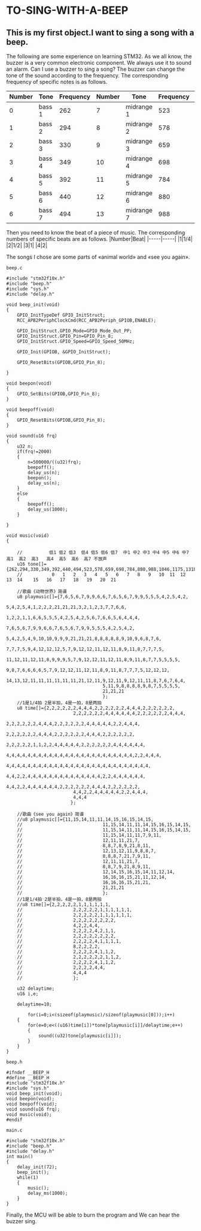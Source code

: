 # TO-SING-WITH-A-BEEP
## This is my first object.I want to sing a song with a beep.
The following are some experience on learning STM32. 
As we all know, the buzzer is a very common electronic component. We always use it to sound an alarm. Can I use a buzzer to sing a song? 
The buzzer can change the tone of the sound according to the frequency.
The corresponding frequency of specific notes is as follows.

|Number|Tone|Frequency|Number|Tone|Frequency|Number|Tone|Frequency
|-----|-----|-----|-----|-----|-----|-----|-----|-----|
|0|bass 1|262|7|midrange 1|523|14|treble 1|1045|
|1|bass 2|294|8|midrange 2|578|15|treble 2|1175|
|2|bass 3|330|9|midrange 3|659|16|treble 3|1318|
|3|bass 4|349|10|midrange 4|698|17|treble 4|1397|
|4|bass 5|392|11|midrange 5|784|18|treble 5|1568|
|5|bass 6|440|12|midrange 6|880|19|treble 6|1760|
|6|bass 7|494|13|midrange 7|988|20|treble 7|1976|

Then you need to know the beat of a piece of music.
The corresponding numbers of specific beats are as follows.
|Number|Beat|
|-----|-----|
|1|1/4|
|2|1/2|
|3|1|
|4|2|

The songs I chose are some parts of &laquo;animal world&raquo; and &laquo;see you again&raquo;.

`beep.c`
```
#include "stm32f10x.h"
#include "beep.h"
#include "sys.h"
#include "delay.h"
 
void beep_init(void)
{
	GPIO_InitTypeDef GPIO_InitStruct;
	RCC_APB2PeriphClockCmd(RCC_APB2Periph_GPIOB,ENABLE);
	
	GPIO_InitStruct.GPIO_Mode=GPIO_Mode_Out_PP;
	GPIO_InitStruct.GPIO_Pin=GPIO_Pin_8;
	GPIO_InitStruct.GPIO_Speed=GPIO_Speed_50MHz;
	
	GPIO_Init(GPIOB, &GPIO_InitStruct);
	
	GPIO_ResetBits(GPIOB,GPIO_Pin_8);
	
}
 
void beepon(void)
{
	GPIO_SetBits(GPIOB,GPIO_Pin_8);
}
 
void beepoff(void)
{
	GPIO_ResetBits(GPIOB,GPIO_Pin_8);
}
 
void sound(u16 frq)
{
	u32 n;
	if(frq!=2000)
	{
		n=500000/((u32)frq);
		beepoff();
		delay_us(n);
		beepon();
		delay_us(n);
	}
	else
	{
		beepoff();
		delay_us(1000);
	}
	
}
 
void music(void)
{
	
	//          低1 低2 低3  低4 低5 低6 低7  中1 中2 中3 中4 中5 中6 中7  高1  高2  高3   高4  高5  高6  高7 不放声
	u16 tone[]={262,294,330,349,392,440,494,523,578,659,698,784,880,988,1046,1175,1318,1397,1568,1760,1976,2000};
	//           0   1   2   3   4   5   6   7   8   9   10  11  12  13  14    15   16   17   18   19   20  21	
		
	//歌曲《动物世界》简谱
	u8 playmusic[]={7,6,5,6,7,9,9,6,6,7,6,5,6,7,9,9,5,5,5,4,2,5,4,2,
									5,4,2,5,4,1,2,2,2,21,21,21,3,2,1,2,3,7,7,6,6,
									1,2,2,1,1,6,6,5,5,5,4,2,5,4,2,5,6,7,6,6,5,6,4,4,4,								
									7,6,5,6,7,9,9,6,6,7,6,5,6,7,9,9,5,5,5,4,2,5,4,2,
									5,4,2,5,4,9,10,10,9,9,9,21,21,21,8,8,8,8,8,9,10,9,6,8,7,6,
									7,7,7,5,9,4,12,12,12,5,7,9,12,12,11,12,11,8,9,11,8,7,7,7,5,
									11,12,11,12,11,8,9,9,9,5,7,9,12,12,11,12,11,8,9,11,8,7,7,5,5,5,5,
									9,8,7,6,6,6,6,5,7,9,12,12,11,12,11,8,9,11,8,7,7,7,5,12,12,12,
									14,13,12,11,11,11,11,11,11,21,12,11,9,12,11,9,12,11,11,8,7,6,7,6,4,
									5,11,9,8,8,8,8,9,8,7,5,5,5,5,
									21,21,21
									};
	//1是1/4拍 2是半拍，4是一拍，8是两拍	
	u8 time[]={2,2,2,2,2,2,4,4,4,2,2,2,2,2,2,4,4,4,2,2,2,2,2,2,
						 2,2,2,2,2,2,4,4,4,4,4,4,2,2,2,2,2,2,4,4,4,
						 2,2,2,2,2,2,4,4,4,2,2,2,2,2,2,4,4,4,4,4,2,2,4,4,4,
						 2,2,2,2,2,2,4,4,4,2,2,2,2,2,2,4,4,4,2,2,2,2,2,2,
						 2,2,2,2,2,1,1,2,2,4,4,4,4,4,2,2,2,2,2,2,4,4,4,4,4,4,
						 4,4,4,4,4,4,4,4,4,4,4,4,4,4,4,4,4,4,4,4,4,4,4,4,2,2,4,4,4,
						 4,4,4,4,4,4,4,4,4,4,4,4,4,4,4,4,4,4,4,4,4,4,4,4,4,4,4,
						 4,4,2,2,4,4,4,4,4,4,4,4,4,4,4,4,4,4,2,2,4,4,4,4,4,4,
						 4,4,2,2,4,4,4,4,4,4,2,2,2,2,2,2,4,4,4,2,2,2,2,2,2,
						 4,4,2,2,4,4,4,4,4,2,2,4,4,4,						 
						 4,4,4
						};
 
	//歌曲《see you again》简谱
	//u8 playmusic[]={11,15,14,11,11,14,15,16,15,14,15,
	//								11,15,14,11,11,14,15,16,15,14,15,
	//								11,15,14,11,11,14,15,16,15,14,15,
	//								11,15,14,11,11,7,9,11,
	//								12,11,11,21,7,
	//								8,8,7,8,9,21,8,11,
	//								12,13,12,11,9,8,8,7,
	//								8,8,8,7,21,7,9,11,
	//								12,11,11,21,7,
	//								8,8,7,9,21,8,9,11,
	//								12,14,15,16,15,14,11,12,14,
	//								16,16,16,15,21,11,12,14,
	//								16,16,16,15,21,21,
	//								21,21,21
	//								};
	//1是1/4拍 2是半拍，4是一拍，8是两拍	
	//u8 time[]={2,2,2,2,2,1,1,1,1,1,1,
	//					 2,2,2,2,2,1,1,1,1,1,1,
	//					 2,2,2,2,2,1,1,1,1,1,1,
	//					 2,2,2,2,2,2,2,2,
	//					 4,2,2,4,4,
	//					 2,2,2,2,4,2,1,1,
	//					 2,2,2,2,2,2,2,2,
	//					 2,2,2,2,4,1,1,1,1,
	//					 8,2,2,2,2,
	//					 2,2,2,2,4,1,1,2,
	//					 2,2,2,2,2,2,1,1,2,
	//					 2,2,2,2,4,1,1,2,
	//					 2,2,2,2,4,4,
	//					 4,4,4
	//					 };
		
	u32 delaytime;
	u16 i,e;
		
	delaytime=10;
		
		for(i=0;i<(sizeof(playmusic)/sizeof(playmusic[0]));i++)
	{
		for(e=0;e<((u16)time[i])*tone[playmusic[i]]/delaytime;e++)
		{
			sound((u32)tone[playmusic[i]]);
		}		
	}
}
```
`beep.h`
```
#ifndef __BEEP_H
#define __BEEP_H 
#include "stm32f10x.h"
#include "sys.h"
void beep_init(void);
void beepon(void);
void beepoff(void);
void sound(u16 frq);
void music(void);
#endif
```
`main.c`
```
#include "stm32f10x.h"
#include "beep.h"
#include "delay.h"
int main()
{
	delay_init(72);
	beep_init();	
	while(1)
	{
		music();
		delay_ms(1000);
	}
}
```
Finally, the MCU will be able to burn the program and We can hear the buzzer sing.  


##
